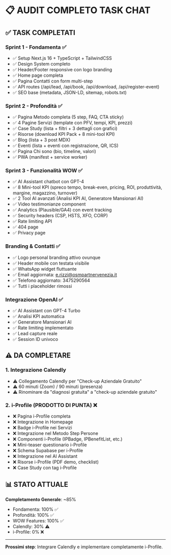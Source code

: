 # 📋 AUDIT COMPLETO TASK CHAT

## ✅ TASK COMPLETATI

### Sprint 1 - Fondamenta ✅
- ✅ Setup Next.js 16 + TypeScript + TailwindCSS
- ✅ Design System completo
- ✅ Header/Footer responsive con logo branding
- ✅ Home page completa
- ✅ Pagina Contatti con form multi-step
- ✅ API routes (/api/lead, /api/book, /api/download, /api/register-event)
- ✅ SEO base (metadata, JSON-LD, sitemap, robots.txt)

### Sprint 2 - Profondità ✅
- ✅ Pagina Metodo completa (5 step, FAQ, CTA sticky)
- ✅ 4 Pagine Servizi (template con PFV, tempi, KPI, prezzi)
- ✅ Case Study (lista + filtri + 3 dettagli con grafici)
- ✅ Risorse (download KPI Pack + 8 mini-tool KPI)
- ✅ Blog (lista + 3 post MDX)
- ✅ Eventi (lista + eventi con registrazione, QR, ICS)
- ✅ Pagina Chi sono (bio, timeline, valori)
- ✅ PWA (manifest + service worker)

### Sprint 3 - Funzionalità WOW ✅
- ✅ AI Assistant chatbot con GPT-4
- ✅ 8 Mini-tool KPI (spreco tempo, break-even, pricing, ROI, produttività, margine, magazzino, turnover)
- ✅ 2 Tool AI avanzati (Analisi KPI AI, Generatore Mansionari AI)
- ✅ Video testimonianze component
- ✅ Analytics (Plausible/GA4) con event tracking
- ✅ Security headers (CSP, HSTS, XFO, CORP)
- ✅ Rate limiting API
- ✅ 404 page
- ✅ Privacy page

### Branding & Contatti ✅
- ✅ Logo personal branding attivo ovunque
- ✅ Header mobile con testata visibile
- ✅ WhatsApp widget fluttuante
- ✅ Email aggiornata: e.rizzi@osmpartnervenezia.it
- ✅ Telefono aggiornato: 3475290564
- ✅ Tutti i placeholder rimossi

### Integrazione OpenAI ✅
- ✅ AI Assistant con GPT-4 Turbo
- ✅ Analisi KPI automatica
- ✅ Generatore Mansionari AI
- ✅ Rate limiting implementato
- ✅ Lead capture reale
- ✅ Session ID univoco

## ⚠️ DA COMPLETARE

### 1. Integrazione Calendly
- ⚠️ Collegamento Calendly per "Check-up Aziendale Gratuito"
- ⚠️ 60 minuti (Zoom) / 90 minuti (presenza)
- ⚠️ Rinominare da "diagnosi gratuita" a "check-up aziendale gratuito"

### 2. i-Profile (PRODOTTO DI PUNTA) ❌
- ❌ Pagina i-Profile completa
- ❌ Integrazione in Homepage
- ❌ Badge i-Profile nei Servizi
- ❌ Integrazione nel Metodo Step Persone
- ❌ Componenti i-Profile (IPBadge, IPBenefitList, etc.)
- ❌ Mini-teaser questionario i-Profile
- ❌ Schema Supabase per i-Profile
- ❌ Integrazione nel AI Assistant
- ❌ Risorse i-Profile (PDF demo, checklist)
- ❌ Case Study con tag i-Profile

## 📊 STATO ATTUALE

**Completamento Generale**: ~85%
- Fondamenta: 100% ✅
- Profondità: 100% ✅
- WOW Features: 100% ✅
- Calendly: 30% ⚠️
- i-Profile: 0% ❌

---

**Prossimi step**: Integrare Calendly e implementare completamente i-Profile.

